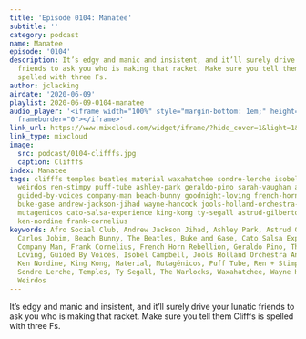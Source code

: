 ```yaml
---
title: 'Episode 0104: Manatee'
subtitle: ''
category: podcast
name: Manatee
episode: '0104'
description: It’s edgy and manic and insistent, and it’ll surely drive your lunatic
  friends to ask you who is making that racket. Make sure you tell them Clifffs is
  spelled with three Fs.
author: jclacking
airdate: '2020-06-09'
playlist: 2020-06-09-0104-manatee
audio_player: '<iframe width="100%" style="margin-bottom: 1em;" height="120" src="https://www.mixcloud.com/widget/iframe/?feed=widget%2Fiframe%2F%3Fhide_cover%3D1%26light%3D1%26hide_artwork%3D1%26feed%3D%252Fthe-lacking-org%252Feqbqdm-104-manatee%252F&hide_artwork=1&hide_cover=1&light=1"
  frameborder="0"></iframe>'
link_url: https://www.mixcloud.com/widget/iframe/?hide_cover=1&light=1&hide_artwork=1&feed=%2Fthe-lacking-org%2Feqbqdm-104-manatee%2F
link_type: mixcloud
image:
  src: podcast/0104-clifffs.jpg
  caption: Clifffs
index: Manatee
tags: clifffs temples beatles material waxahatchee sondre-lerche isobel-campbell warlocks
  weirdos ren-stimpy puff-tube ashley-park geraldo-pino sarah-vaughan afro-social-club
  guided-by-voices company-man beach-bunny goodnight-loving french-horn-rebellion
  buke-gase andrew-jackson-jihad wayne-hancock jools-holland-orchestra-jamiroquai
  mutagenicos cato-salsa-experience king-kong ty-segall astrud-gilberto-antonio-carlos-jobim
  ken-nordine frank-cornelius
keywords: Afro Social Club, Andrew Jackson Jihad, Ashley Park, Astrud Gilberto + Antonio
  Carlos Jobim, Beach Bunny, The Beatles, Buke and Gase, Cato Salsa Experience, Clifffs,
  Company Man, Frank Cornelius, French Horn Rebellion, Geraldo Pino, The Goodnight
  Loving, Guided By Voices, Isobel Campbell, Jools Holland Orchestra And Jamiroquai,
  Ken Nordine, King Kong, Material, Mutagénicos, Puff Tube, Ren + Stimpy, Sarah Vaughan,
  Sondre Lerche, Temples, Ty Segall, The Warlocks, Waxahatchee, Wayne Hancock, The
  Weirdos
---
```

It’s edgy and manic and insistent, and it’ll surely drive your lunatic friends to ask you who is making that racket. Make sure you tell them Clifffs is spelled with three Fs.
